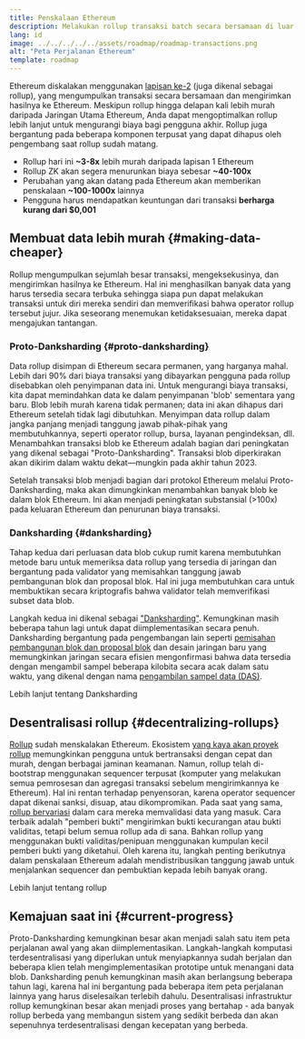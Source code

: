 ```yaml
---
title: Penskalaan Ethereum
description: Melakukan rollup transaksi batch secara bersamaan di luar rantai, sehingga mengurangi biaya bagi pengguna. Namun, cara rollup saat ini menggunakan data saat ini terlalu mahal, sehingga membatasi seberapa murah transaksi yang bisa dilakukan. Proto-Danksharding memperbaiki hal ini.
lang: id
image: ../../../../../assets/roadmap/roadmap-transactions.png
alt: "Peta Perjalanan Ethereum"
template: roadmap
---
```


Ethereum diskalakan menggunakan [lapisan ke-2](/layer-2/#rollups) (juga dikenal sebagai rollup), yang mengumpulkan transaksi secara bersamaan dan mengirimkan hasilnya ke Ethereum. Meskipun rollup hingga delapan kali lebih murah daripada Jaringan Utama Ethereum, Anda dapat mengoptimalkan rollup lebih lanjut untuk mengurangi biaya bagi pengguna akhir. Rollup juga bergantung pada beberapa komponen terpusat yang dapat dihapus oleh pengembang saat rollup sudah matang.

<InfoBanner mb={8} title="Biaya transaksi">
  <ul style="margin-bottom: 0">
    <li>Rollup hari ini <strong>~3-8x</strong> lebih murah daripada lapisan 1 Ethereum</li>
    <li>Rollup ZK akan segera menurunkan biaya sebesar <strong>~40-100x</strong></li>
    <li>Perubahan yang akan datang pada Ethereum akan memberikan penskalaan <strong>~100-1000x</strong> lainnya</li>
    <li style="margin-bottom: 0">Pengguna harus mendapatkan keuntungan dari transaksi <strong>berharga kurang dari $0,001</strong></li>
  </ul>
</InfoBanner>

## Membuat data lebih murah {#making-data-cheaper}

Rollup mengumpulkan sejumlah besar transaksi, mengeksekusinya, dan mengirimkan hasilnya ke Ethereum. Hal ini menghasilkan banyak data yang harus tersedia secara terbuka sehingga siapa pun dapat melakukan transaksi untuk diri mereka sendiri dan memverifikasi bahwa operator rollup tersebut jujur. Jika seseorang menemukan ketidaksesuaian, mereka dapat mengajukan tantangan.

### Proto-Danksharding {#proto-danksharding}

Data rollup disimpan di Ethereum secara permanen, yang harganya mahal. Lebih dari 90% dari biaya transaksi yang dibayarkan pengguna pada rollup disebabkan oleh penyimpanan data ini. Untuk mengurangi biaya transaksi, kita dapat memindahkan data ke dalam penyimpanan 'blob' sementara yang baru. Blob lebih murah karena tidak permanen; data ini akan dihapus dari Ethereum setelah tidak lagi dibutuhkan. Menyimpan data rollup dalam jangka panjang menjadi tanggung jawab pihak-pihak yang membutuhkannya, seperti operator rollup, bursa, layanan pengindeksan, dll. Menambahkan transaksi blob ke Ethereum adalah bagian dari peningkatan yang dikenal sebagai "Proto-Danksharding". Transaksi blob diperkirakan akan dikirim dalam waktu dekat—mungkin pada akhir tahun 2023.

Setelah transaksi blob menjadi bagian dari protokol Ethereum melalui Proto-Danksharding, maka akan dimungkinkan menambahkan banyak blob ke dalam blok Ethereum. Ini akan menjadi peningkatan substansial (>100x) pada keluaran Ethereum dan penurunan biaya transaksi.

### Danksharding {#danksharding}

Tahap kedua dari perluasan data blob cukup rumit karena membutuhkan metode baru untuk memeriksa data rollup yang tersedia di jaringan dan bergantung pada validator yang memisahkan tanggung jawab pembangunan blok dan proposal blok. Hal ini juga membutuhkan cara untuk membuktikan secara kriptografis bahwa validator telah memverifikasi subset data blob.

Langkah kedua ini dikenal sebagai ["Danksharding"](/roadmap/danksharding/). Kemungkinan masih beberapa tahun lagi untuk dapat diimplementasikan secara penuh. Danksharding bergantung pada pengembangan lain seperti [pemisahan pembangunan blok dan proposal blok](/roadmap/pbs) dan desain jaringan baru yang memungkinkan jaringan secara efisien mengonfirmasi bahwa data tersedia dengan mengambil sampel beberapa kilobita secara acak dalam satu waktu, yang dikenal dengan nama [pengambilan sampel data (DAS)](/developers/docs/data-availability).

<ButtonLink variant="outline-color" to="/roadmap/danksharding/">Lebih lanjut tentang Danksharding</ButtonLink>

## Desentralisasi rollup {#decentralizing-rollups}

[Rollup](/layer-2) sudah menskalakan Ethereum. Ekosistem [yang kaya akan proyek rollup](https://l2beat.com/scaling/tvl) memungkinkan pengguna untuk bertransaksi dengan cepat dan murah, dengan berbagai jaminan keamanan. Namun, rollup telah di-bootstrap menggunakan sequencer terpusat (komputer yang melakukan semua pemrosesan dan agregasi transaksi sebelum mengirimkannya ke Ethereum). Hal ini rentan terhadap penyensoran, karena operator sequencer dapat dikenai sanksi, disuap, atau dikompromikan. Pada saat yang sama, [rollup bervariasi](https://l2beat.com) dalam cara mereka memvalidasi data yang masuk. Cara terbaik adalah "pemberi bukti" mengirimkan bukti kecurangan atau bukti validitas, tetapi belum semua rollup ada di sana. Bahkan rollup yang menggunakan bukti validitas/penipuan menggunakan kumpulan kecil pemberi bukti yang diketahui. Oleh karena itu, langkah penting berikutnya dalam penskalaan Ethereum adalah mendistribusikan tanggung jawab untuk menjalankan sequencer dan pembuktian kepada lebih banyak orang.

<ButtonLink variant="outline-color" to="/developers/docs/scaling/">Lebih lanjut tentang rollup</ButtonLink>

## Kemajuan saat ini {#current-progress}

Proto-Danksharding kemungkinan besar akan menjadi salah satu item peta perjalanan awal yang akan diimplementasikan. Langkah-langkah komputasi terdesentralisasi yang diperlukan untuk menyiapkannya sudah berjalan dan beberapa klien telah mengimplementasikan prototipe untuk menangani data blob. Danksharding penuh kemungkinan masih akan berlangsung beberapa tahun lagi, karena hal ini bergantung pada beberapa item peta perjalanan lainnya yang harus diselesaikan terlebih dahulu. Desentralisasi infrastruktur rollup kemungkinan besar akan menjadi proses yang bertahap - ada banyak rollup berbeda yang membangun sistem yang sedikit berbeda dan akan sepenuhnya terdesentralisasi dengan kecepatan yang berbeda.
